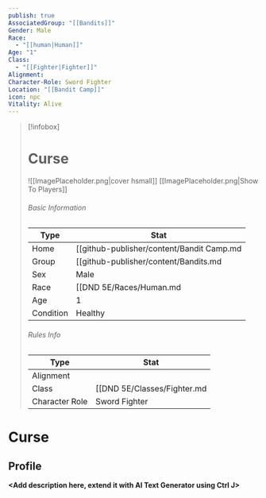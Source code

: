 ```yaml
---
publish: true
AssociatedGroup: "[[Bandits]]"
Gender: Male
Race:
  - "[[human|Human]]"
Age: "1"
Class:
  - "[[Fighter|Fighter]]"
Alignment: 
Character-Role: Sword Fighter
Location: "[[Bandit Camp]]"
icon: npc
Vitality: Alive
---
```




> [!infobox]
> # Curse
> ![[ImagePlaceholder.png|cover hsmall]]
> [[ImagePlaceholder.png|Show To Players]]
> ###### Basic Information
> Type |  Stat |
> ---|---|
> Home | [[github-publisher/content/Bandit Camp.md|Bandit Camp]] |
> Group | [[github-publisher/content/Bandits.md|Bandits]] |
> Sex | Male |
> Race | [[DND 5E/Races/Human.md|Human]] |
> Age | 1 |
> Condition | Healthy |
> ###### Rules Info
> Type |  Stat |
> ---|---|
> Alignment |  |
> Class | [[DND 5E/Classes/Fighter.md|Fighter]] |
> Character Role | Sword Fighter |

# Curse
## Profile

**<Add description here, extend it with AI Text Generator using Ctrl J>**

